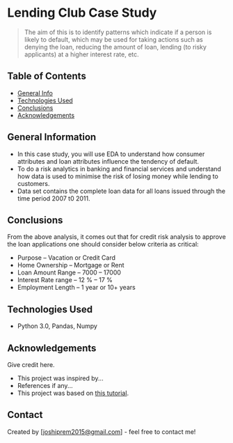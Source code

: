 # Lending Club Case Study
> The aim of this is to identify patterns which indicate if a person is likely to default, which may be used for taking actions such as denying the loan, reducing the amount of loan, lending (to risky applicants) at a higher interest rate, etc.


## Table of Contents
* [General Info](#general-information)
* [Technologies Used](#technologies-used)
* [Conclusions](#conclusions)
* [Acknowledgements](#acknowledgements)

<!-- You can include any other section that is pertinent to your problem -->

## General Information
- In this case study, you will use EDA to understand how consumer attributes and loan attributes influence the tendency of default.
- To do a risk analytics in banking and financial services and understand how data is used to minimise the risk of losing money while lending to customers.
- Data set contains the complete loan data for all loans issued through the time period 2007 t0 2011.


<!-- You don't have to answer all the questions - just the ones relevant to your project. -->

## Conclusions
From the above analysis, it comes out that for credit risk analysis to approve the loan applications one should consider below criteria as critical:
- 	Purpose – Vacation or Credit Card
-	Home Ownership – Mortgage or Rent
-	Loan Amount Range – 7000 – 17000
-	Interest Rate range – 12 % – 17 % 
-	Employment Length – 1 year or 10+ years


<!-- You don't have to answer all the questions - just the ones relevant to your project. -->


## Technologies Used
- Python 3.0, Pandas, Numpy

<!-- As the libraries versions keep on changing, it is recommended to mention the version of library used in this project -->

## Acknowledgements
Give credit here.
- This project was inspired by...
- References if any...
- This project was based on [this tutorial](https://www.example.com).


## Contact
Created by [joshiprem2015@gmail.com] - feel free to contact me!


<!-- Optional -->
<!-- ## License -->
<!-- This project is open source and available under the [... License](). -->

<!-- You don't have to include all sections - just the one's relevant to your project -->
